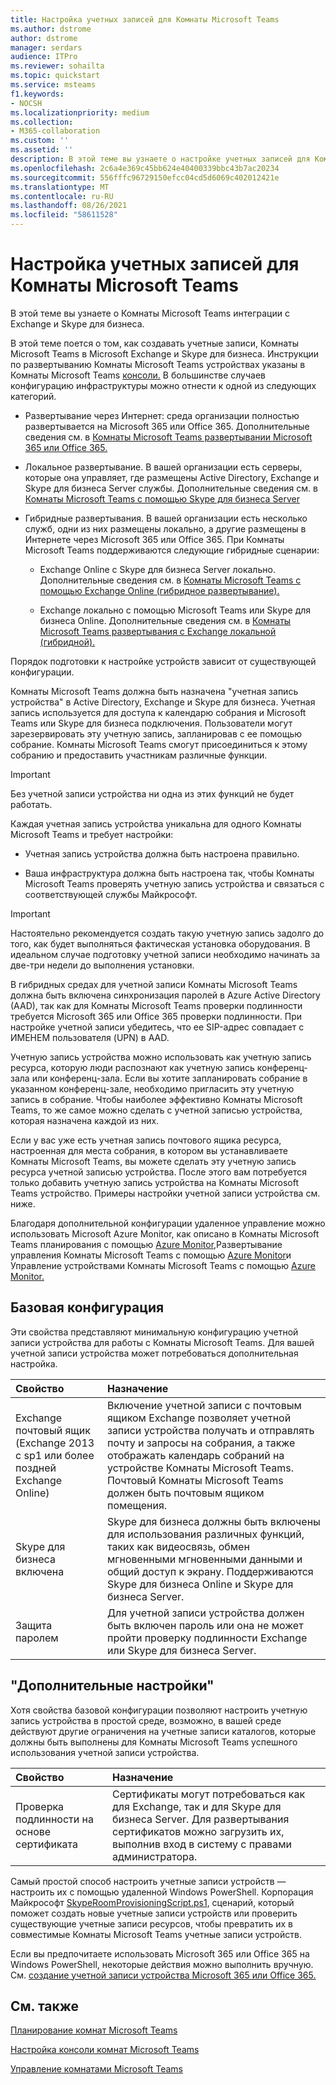 ```yaml
---
title: Настройка учетных записей для Комнаты Microsoft Teams
ms.author: dstrome
author: dstrome
manager: serdars
audience: ITPro
ms.reviewer: sohailta
ms.topic: quickstart
ms.service: msteams
f1.keywords:
- NOCSH
ms.localizationpriority: medium
ms.collection:
- M365-collaboration
ms.custom: ''
ms.assetid: ''
description: В этой теме вы узнаете о настройке учетных записей для Комнаты Microsoft Teams в Exchange и Skype для бизнеса.
ms.openlocfilehash: 2c6a4e369c45bb624e40400339bbc43b7ac20234
ms.sourcegitcommit: 556fffc96729150efcc04cd5d6069c402012421e
ms.translationtype: MT
ms.contentlocale: ru-RU
ms.lasthandoff: 08/26/2021
ms.locfileid: "58611528"
---
```

# <a name="configure-accounts-for-microsoft-teams-rooms"></a>Настройка учетных записей для Комнаты Microsoft Teams
 
В этой теме вы узнаете о Комнаты Microsoft Teams интеграции с Exchange и Skype для бизнеса.
  
В этой теме поется о том, как создавать учетные записи, Комнаты Microsoft Teams в Microsoft Exchange и Skype для бизнеса. Инструкции по развертыванию Комнаты Microsoft Teams устройствах указаны в Комнаты Microsoft Teams [консоли.](console.md) В большинстве случаев конфигурацию инфраструктуры можно отнести к одной из следующих категорий.
  
- Развертывание через Интернет: среда организации полностью развертывается на Microsoft 365 или Office 365. Дополнительные сведения см. в [Комнаты Microsoft Teams развертывании Microsoft 365 или Office 365.](with-office-365.md)
    
- Локальное развертывание. В вашей организации есть серверы, которые она управляет, где размещены Active Directory, Exchange и Skype для бизнеса Server службы. Дополнительные сведения см. в [Комнаты Microsoft Teams с помощью Skype для бизнеса Server](with-skype-for-business-server-2015.md)
    
- Гибридные развертывания. В вашей организации есть несколько служб, одни из них размещены локально, а другие размещены в Интернете через Microsoft 365 или Office 365. При Комнаты Microsoft Teams поддерживаются следующие гибридные сценарии:
    
  - Exchange Online с Skype для бизнеса Server локально. Дополнительные сведения см. в [Комнаты Microsoft Teams с помощью Exchange Online (гибридное развертывание).](with-exchange-online.md)
    
  - Exchange локально с помощью Microsoft Teams или Skype для бизнеса Online. Дополнительные сведения см. в [Комнаты Microsoft Teams развертывания с Exchange локальной (гибридной).](with-exchange-on-premises.md)
    
Порядок подготовки к настройке устройств зависит от существующей конфигурации.
  
Комнаты Microsoft Teams должна быть назначена "учетная запись устройства" в Active Directory, Exchange и Skype для бизнеса. Учетная запись используется для доступа к календарю собрания и Microsoft Teams или Skype для бизнеса подключения. Пользователи могут зарезервировать эту учетную запись, запланировав с ее помощью собрание. Комнаты Microsoft Teams смогут присоединиться к этому собранию и предоставить участникам различные функции.
  
> [!IMPORTANT]
> Без учетной записи устройства ни одна из этих функций не будет работать. 
  
Каждая учетная запись устройства уникальна для одного Комнаты Microsoft Teams и требует настройки:
  
- Учетная запись устройства должна быть настроена правильно.
    
- Ваша инфраструктура должна быть настроена так, чтобы Комнаты Microsoft Teams проверять учетную запись устройства и связаться с соответствующей службы Майкрософт.
    
> [!IMPORTANT]
> Настоятельно рекомендуется создать такую учетную запись задолго до того, как будет выполняться фактическая установка оборудования. В идеальном случае подготовку учетной записи необходимо начинать за две-три недели до выполнения установки. 

В гибридных средах для учетной записи Комнаты Microsoft Teams должна быть включена синхронизация паролей в Azure Active Directory (AAD), так как для Комнаты Microsoft Teams проверки подлинности требуется Microsoft 365 или Office 365 проверки подлинности. При настройке учетной записи убедитесь, что ее SIP-адрес совпадает с ИМЕНЕМ пользователя (UPN) в AAD. 
  
Учетную запись устройства можно использовать как учетную запись ресурса, которую люди распознают как учетную запись конференц-зала или конференц-зала. Если вы хотите запланировать собрание в указанном конференц-зале, необходимо пригласить эту учетную запись в собрание. Чтобы наиболее эффективно Комнаты Microsoft Teams, то же самое можно сделать с учетной записью устройства, которая назначена каждой из них.
  
Если у вас уже есть учетная запись почтового ящика ресурса, настроенная для места собрания, в котором вы устанавливаете Комнаты Microsoft Teams, вы можете сделать эту учетную запись ресурса учетной записью устройства. После этого вам потребуется только добавить учетную запись устройства на Комнаты Microsoft Teams устройство. Примеры настройки учетной записи устройства см. ниже.
  
Благодаря дополнительной конфигурации удаленное управление можно использовать Microsoft Azure Monitor, как описано в Комнаты Microsoft Teams планирования с помощью [Azure Monitor,](azure-monitor-plan.md)Развертывание управления Комнаты Microsoft Teams с помощью [Azure Monitor](azure-monitor-deploy.md)и Управление устройствами Комнаты Microsoft Teams с помощью [Azure Monitor.](azure-monitor-manage.md) 
  
## <a name="basic-configuration"></a>Базовая конфигурация

Эти свойства представляют минимальную конфигурацию учетной записи устройства для работы с Комнаты Microsoft Teams. Для вашей учетной записи устройства может потребоваться дополнительная настройка.
  
|**Свойство**|**Назначение**|
|:-----|:-----|
|Exchange почтовый ящик (Exchange 2013 с sp1 или более поздней Exchange Online)  <br/> |Включение учетной записи с почтовым ящиком Exchange позволяет учетной записи устройства получать и отправлять почту и запросы на собрания, а также отображать календарь собраний на устройстве Комнаты Microsoft Teams. Почтовый Комнаты Microsoft Teams должен быть почтовым ящиком помещения.  <br/> |
|Skype для бизнеса включена  <br/> |Skype для бизнеса должны быть включены для использования различных функций, таких как видеосвязь, обмен мгновенными мгновенными данными и общий доступ к экрану. Поддерживаются Skype для бизнеса Online и Skype для бизнеса Server.  <br/> |
|Защита паролем  <br/> |Для учетной записи устройства должен быть включен пароль или она не может пройти проверку подлинности Exchange или Skype для бизнеса Server.  <br/> |
   
## <a name="advanced-configuration"></a>"Дополнительные настройки"

Хотя свойства базовой конфигурации позволяют настроить учетную запись устройства в простой среде, возможно, в вашей среде действуют другие ограничения на учетные записи каталогов, которые должны быть выполнены для Комнаты Microsoft Teams успешного использования учетной записи устройства.
  
|**Свойство**|**Назначение**|
|:-----|:-----|
|Проверка подлинности на основе сертификата  <br/> |Сертификаты могут потребоваться как для Exchange, так и для Skype для бизнеса Server. Для развертывания сертификатов можно загрузить их, выполнив вход в систему с правами администратора.  <br/> |
   
Самый простой способ настроить учетные записи устройств — настроить их с помощью удаленной Windows PowerShell. Корпорация Майкрософт [SkypeRoomProvisioningScript.ps1](https://go.microsoft.com/fwlink/?linkid=870105), сценарий, который поможет создать новые учетные записи устройств или проверить существующие учетные записи ресурсов, чтобы превратить их в совместимые Комнаты Microsoft Teams учетные записи устройств.
  
Если вы предпочитаете использовать Microsoft 365 или Office 365 на Windows PowerShell, некоторые действия можно выполнить вручную. См. [создание учетной записи устройства Microsoft 365 или Office 365.](/surface-hub/create-a-device-account-using-office-365)
  
## <a name="see-also"></a>См. также

[Планирование комнат Microsoft Teams](rooms-plan.md)
  
[Настройка консоли комнат Microsoft Teams](console.md)
  
[Управление комнатами Microsoft Teams](rooms-manage.md)